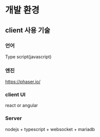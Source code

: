 # 개발 환경
## client 사용 기술
### 언어
Type script(javascript)
### 엔진
https://phaser.io/

### client UI
react or angular

### Server
nodejs + typescript + websocket + mariadb

